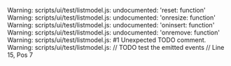 Warning: scripts/ui/test/listmodel.js: undocumented: 'reset: function'
Warning: scripts/ui/test/listmodel.js: undocumented: 'onresize: function'
Warning: scripts/ui/test/listmodel.js: undocumented: 'oninsert: function'
Warning: scripts/ui/test/listmodel.js: undocumented: 'onremove: function'
Warning: scripts/ui/test/listmodel.js:  #1 Unexpected TODO comment.
Warning: scripts/ui/test/listmodel.js:     // TODO test the emitted events // Line 15, Pos 7
